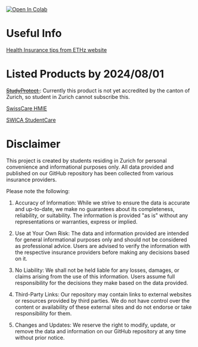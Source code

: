 <a target="_blank" href="https://colab.research.google.com/github/petertheprocess/StudentInsuranceZurich/blob/main/zurich_insurance.ipynb">
  <img src="https://colab.research.google.com/assets/colab-badge.svg" alt="Open In Colab"/>
</a>

# Useful Info 
[Health Insurance tips from ETHz website](https://ethz.ch/en/studies/international/after-arrival/health-insurance/nicht-eu.html)

# Listed Products by 2024/08/01
~~[StudyProtect ](https://www.studyprotect.com/en/studentcover-swiss-zone/)~~ : Currently this product is not yet accredited by the canton of Zurich, so student in Zurich cannot subscribe this.

[SwissCare HMIE ](https://swisscare.com/en/product/international-student-health-insurance-switzerland)

[SWICA StudentCare ](https://www.swica.ch/en/private/insurance/special-insurance/student-insurance)


# Disclaimer
This project is created by students residing in Zurich for personal convenience and informational purposes only. All data provided and published on our GitHub repository has been collected from various insurance providers.

Please note the following:

1. Accuracy of Information: While we strive to ensure the data is accurate and up-to-date, we make no guarantees about its completeness, reliability, or suitability. The information is provided "as is" without any representations or warranties, express or implied.

2. Use at Your Own Risk: The data and information provided are intended for general informational purposes only and should not be considered as professional advice. Users are advised to verify the information with the respective insurance providers before making any decisions based on it.

3. No Liability: We shall not be held liable for any losses, damages, or claims arising from the use of this information. Users assume full responsibility for the decisions they make based on the data provided.

4. Third-Party Links: Our repository may contain links to external websites or resources provided by third parties. We do not have control over the content or availability of these external sites and do not endorse or take responsibility for them.

5. Changes and Updates: We reserve the right to modify, update, or remove the data and information on our GitHub repository at any time without prior notice.
